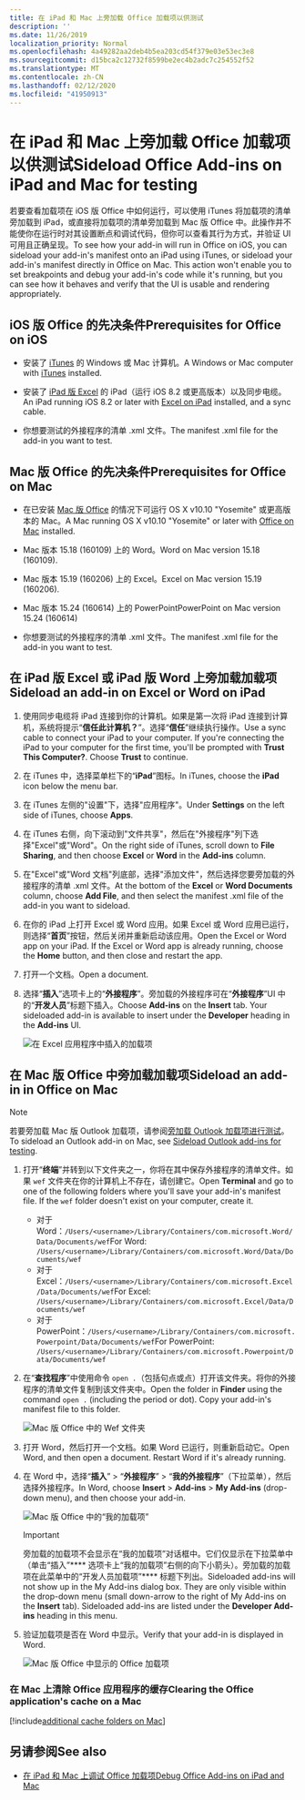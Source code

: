 ```yaml
---
title: 在 iPad 和 Mac 上旁加载 Office 加载项以供测试
description: ''
ms.date: 11/26/2019
localization_priority: Normal
ms.openlocfilehash: 4a49282aa2deb4b5ea203cd54f379e03e53ec3e8
ms.sourcegitcommit: d15bca2c12732f8599be2ec4b2adc7c254552f52
ms.translationtype: MT
ms.contentlocale: zh-CN
ms.lasthandoff: 02/12/2020
ms.locfileid: "41950913"
---
```

# <a name="sideload-office-add-ins-on-ipad-and-mac-for-testing"></a><span data-ttu-id="524ba-102">在 iPad 和 Mac 上旁加载 Office 加载项以供测试</span><span class="sxs-lookup"><span data-stu-id="524ba-102">Sideload Office Add-ins on iPad and Mac for testing</span></span>

<span data-ttu-id="524ba-p101">若要查看加载项在 iOS 版 Office 中如何运行，可以使用 iTunes 将加载项的清单旁加载到 iPad，或直接将加载项的清单旁加载到 Mac 版 Office 中。此操作并不能使你在运行时对其设置断点和调试代码，但你可以查看其行为方式，并验证 UI 可用且正确呈现。</span><span class="sxs-lookup"><span data-stu-id="524ba-p101">To see how your add-in will run in Office on iOS, you can sideload your add-in's manifest onto an iPad using iTunes, or sideload your add-in's manifest directly in Office on Mac. This action won't enable you to set breakpoints and debug your add-in's code while it's running, but you can see how it behaves and verify that the UI is usable and rendering appropriately.</span></span> 

## <a name="prerequisites-for-office-on-ios"></a><span data-ttu-id="524ba-105">iOS 版 Office 的先决条件</span><span class="sxs-lookup"><span data-stu-id="524ba-105">Prerequisites for Office on iOS</span></span>

- <span data-ttu-id="524ba-106">安装了 [iTunes](https://www.apple.com/itunes/download/) 的 Windows 或 Mac 计算机。</span><span class="sxs-lookup"><span data-stu-id="524ba-106">A Windows or Mac computer with [iTunes](https://www.apple.com/itunes/download/) installed.</span></span>
    
- <span data-ttu-id="524ba-107">安装了 [iPad 版 Excel](https://itunes.apple.com/us/app/microsoft-excel/id586683407?mt=8) 的 iPad（运行 iOS 8.2 或更高版本）以及同步电缆。</span><span class="sxs-lookup"><span data-stu-id="524ba-107">An iPad running iOS 8.2 or later with [Excel on iPad](https://itunes.apple.com/us/app/microsoft-excel/id586683407?mt=8) installed, and a sync cable.</span></span>
    
- <span data-ttu-id="524ba-108">你想要测试的外接程序的清单 .xml 文件。</span><span class="sxs-lookup"><span data-stu-id="524ba-108">The manifest .xml file for the add-in you want to test.</span></span>
    

## <a name="prerequisites-for-office-on-mac"></a><span data-ttu-id="524ba-109">Mac 版 Office 的先决条件</span><span class="sxs-lookup"><span data-stu-id="524ba-109">Prerequisites for Office on Mac</span></span>

- <span data-ttu-id="524ba-110">在已安装 [Mac 版 Office](https://products.office.com/buy/compare-microsoft-office-products?tab=omac) 的情况下可运行 OS X v10.10 "Yosemite" 或更高版本的 Mac。</span><span class="sxs-lookup"><span data-stu-id="524ba-110">A Mac running OS X v10.10 "Yosemite" or later with [Office on Mac](https://products.office.com/buy/compare-microsoft-office-products?tab=omac) installed.</span></span>
    
- <span data-ttu-id="524ba-111">Mac 版本 15.18 (160109) 上的 Word。</span><span class="sxs-lookup"><span data-stu-id="524ba-111">Word on Mac version 15.18 (160109).</span></span>
   
- <span data-ttu-id="524ba-112">Mac 版本 15.19 (160206) 上的 Excel。</span><span class="sxs-lookup"><span data-stu-id="524ba-112">Excel on Mac version 15.19 (160206).</span></span>

- <span data-ttu-id="524ba-113">Mac 版本 15.24 (160614) 上的 PowerPoint</span><span class="sxs-lookup"><span data-stu-id="524ba-113">PowerPoint on Mac version 15.24 (160614)</span></span>
    
- <span data-ttu-id="524ba-114">你想要测试的外接程序的清单 .xml 文件。</span><span class="sxs-lookup"><span data-stu-id="524ba-114">The manifest .xml file for the add-in you want to test.</span></span>
    

## <a name="sideload-an-add-in-on-excel-or-word-on-ipad"></a><span data-ttu-id="524ba-115">在 iPad 版 Excel 或 iPad 版 Word 上旁加载加载项</span><span class="sxs-lookup"><span data-stu-id="524ba-115">Sideload an add-in on Excel or Word on iPad</span></span>

1. <span data-ttu-id="524ba-p102">使用同步电缆将 iPad 连接到你的计算机。如果是第一次将 iPad 连接到计算机，系统将提示“**信任此计算机？**”。选择“**信任**”继续执行操作。</span><span class="sxs-lookup"><span data-stu-id="524ba-p102">Use a sync cable to connect your iPad to your computer. If you're connecting the iPad to your computer for the first time, you'll be prompted with  **Trust This Computer?**. Choose **Trust** to continue.</span></span>

2. <span data-ttu-id="524ba-119">在 iTunes 中，选择菜单栏下的“**iPad**”图标。</span><span class="sxs-lookup"><span data-stu-id="524ba-119">In iTunes, choose the  **iPad** icon below the menu bar.</span></span>

3. <span data-ttu-id="524ba-120">在 iTunes 左侧的"设置"下，选择"应用程序"。</span><span class="sxs-lookup"><span data-stu-id="524ba-120">Under  **Settings** on the left side of iTunes, choose **Apps**.</span></span>

4. <span data-ttu-id="524ba-121">在 iTunes 右侧，向下滚动到"文件共享"，然后在"外接程序"列下选择"Excel"或"Word"。</span><span class="sxs-lookup"><span data-stu-id="524ba-121">On the right side of iTunes, scroll down to  **File Sharing**, and then choose  **Excel** or **Word** in the **Add-ins** column.</span></span>

5. <span data-ttu-id="524ba-122">在"Excel"或"Word 文档"列底部，选择"添加文件"，然后选择您要旁加载的外接程序的清单 .xml 文件。</span><span class="sxs-lookup"><span data-stu-id="524ba-122">At the bottom of the  **Excel** or **Word Documents** column, choose **Add File**, and then select the manifest .xml file of the add-in you want to sideload.</span></span> 
    
6. <span data-ttu-id="524ba-p103">在你的 iPad 上打开 Excel 或 Word 应用。如果 Excel 或 Word 应用已运行，则选择“**首页**”按钮，然后关闭并重新启动该应用。</span><span class="sxs-lookup"><span data-stu-id="524ba-p103">Open the Excel or Word app on your iPad. If the Excel or Word app is already running, choose the  **Home** button, and then close and restart the app.</span></span>
    
7. <span data-ttu-id="524ba-125">打开一个文档。</span><span class="sxs-lookup"><span data-stu-id="524ba-125">Open a document.</span></span>
    
8. <span data-ttu-id="524ba-126">选择“**插入**”选项卡上的“**外接程序**”。旁加载的外接程序可在“**外接程序**”UI 中的“**开发人员**”标题下插入。</span><span class="sxs-lookup"><span data-stu-id="524ba-126">Choose  **Add-ins** on the **Insert** tab. Your sideloaded add-in is available to insert under the **Developer** heading in the **Add-ins** UI.</span></span>
    
    ![在 Excel 应用程序中插入的加载项](../images/excel-insert-add-in.png)


## <a name="sideload-an-add-in-in-office-on-mac"></a><span data-ttu-id="524ba-128">在 Mac 版 Office 中旁加载加载项</span><span class="sxs-lookup"><span data-stu-id="524ba-128">Sideload an add-in in Office on Mac</span></span>

> [!NOTE]
> <span data-ttu-id="524ba-129">若要旁加载 Mac 版 Outlook 加载项，请参阅[旁加载 Outlook 加载项进行测试](/outlook/add-ins/sideload-outlook-add-ins-for-testing)。</span><span class="sxs-lookup"><span data-stu-id="524ba-129">To sideload an Outlook add-in on Mac, see [Sideload Outlook add-ins for testing](/outlook/add-ins/sideload-outlook-add-ins-for-testing).</span></span>

1. <span data-ttu-id="524ba-p104">打开“**终端**”并转到以下文件夹之一，你将在其中保存外接程序的清单文件。如果 `wef` 文件夹在你的计算机上不存在，请创建它。</span><span class="sxs-lookup"><span data-stu-id="524ba-p104">Open  **Terminal** and go to one of the following folders where you'll save your add-in's manifest file. If the `wef` folder doesn't exist on your computer, create it.</span></span>
    
    - <span data-ttu-id="524ba-132">对于 Word：`/Users/<username>/Library/Containers/com.microsoft.Word/Data/Documents/wef`</span><span class="sxs-lookup"><span data-stu-id="524ba-132">For Word:  `/Users/<username>/Library/Containers/com.microsoft.Word/Data/Documents/wef`</span></span>    
    - <span data-ttu-id="524ba-133">对于 Excel：`/Users/<username>/Library/Containers/com.microsoft.Excel/Data/Documents/wef`</span><span class="sxs-lookup"><span data-stu-id="524ba-133">For Excel:  `/Users/<username>/Library/Containers/com.microsoft.Excel/Data/Documents/wef`</span></span>
    - <span data-ttu-id="524ba-134">对于 PowerPoint：`/Users/<username>/Library/Containers/com.microsoft.Powerpoint/Data/Documents/wef`</span><span class="sxs-lookup"><span data-stu-id="524ba-134">For PowerPoint: `/Users/<username>/Library/Containers/com.microsoft.Powerpoint/Data/Documents/wef`</span></span>
    
2. <span data-ttu-id="524ba-p105">在“**查找程序**”中使用命令 `open .`（包括句点或点）打开该文件夹。将你的外接程序的清单文件复制到该文件夹中。</span><span class="sxs-lookup"><span data-stu-id="524ba-p105">Open the folder in  **Finder** using the command `open .` (including the period or dot). Copy your add-in's manifest file to this folder.</span></span>
    
    ![Mac 版 Office 中的 Wef 文件夹](../images/all-my-files.png)

3. <span data-ttu-id="524ba-p106">打开 Word，然后打开一个文档。如果 Word 已运行，则重新启动它。</span><span class="sxs-lookup"><span data-stu-id="524ba-p106">Open Word, and then open a document. Restart Word if it's already running.</span></span>
    
4. <span data-ttu-id="524ba-140">在 Word 中，选择“**插入**” > “**外接程序**” > “**我的外接程序**”（下拉菜单），然后选择外接程序。</span><span class="sxs-lookup"><span data-stu-id="524ba-140">In Word, choose  **Insert** > **Add-ins** > **My Add-ins** (drop-down menu), and then choose your add-in.</span></span>
    
    ![Mac 版 Office 中的“我的加载项”](../images/my-add-ins-wikipedia.png)

    > [!IMPORTANT]
    > <span data-ttu-id="524ba-p107">旁加载的加载项不会显示在“我的加载项”对话框中。它们仅显示在下拉菜单中（单击“插入”\*\*\*\* 选项卡上“我的加载项”右侧的向下小箭头）。旁加载的加载项在此菜单中的“开发人员加载项”\*\*\*\* 标题下列出。</span><span class="sxs-lookup"><span data-stu-id="524ba-p107">Sideloaded add-ins will not show up in the My Add-ins dialog box. They are only visible within the drop-down menu (small down-arrow to the right of My Add-ins on the **Insert** tab). Sideloaded add-ins are listed under the **Developer Add-ins** heading in this menu.</span></span> 
    
5. <span data-ttu-id="524ba-145">验证加载项是否在 Word 中显示。</span><span class="sxs-lookup"><span data-stu-id="524ba-145">Verify that your add-in is displayed in Word.</span></span>
    
    ![Mac 版 Office 中显示的 Office 加载项](../images/lorem-ipsum-wikipedia.png)
    
### <a name="clearing-the-office-applications-cache-on-a-mac"></a><span data-ttu-id="524ba-147">在 Mac 上清除 Office 应用程序的缓存</span><span class="sxs-lookup"><span data-stu-id="524ba-147">Clearing the Office application's cache on a Mac</span></span>

[!include[additional cache folders on Mac](../includes/mac-cache-folders.md)]

## <a name="see-also"></a><span data-ttu-id="524ba-148">另请参阅</span><span class="sxs-lookup"><span data-stu-id="524ba-148">See also</span></span>

- [<span data-ttu-id="524ba-149">在 iPad 和 Mac 上调试 Office 加载项</span><span class="sxs-lookup"><span data-stu-id="524ba-149">Debug Office Add-ins on iPad and Mac</span></span>](debug-office-add-ins-on-ipad-and-mac.md)
